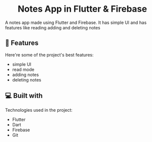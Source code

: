 <h1 align="center" id="title">Notes App in Flutter &amp; Firebase</h1>

<p id="description">A notes app made using Flutter and Firebase. It has simple UI and has features like reading adding and deleting notes</p>

  
  
<h2>🧐 Features</h2>

Here're some of the project's best features:

*   simple UI
*   read mode
*   adding notes
*   deleting notes

  
  
<h2>💻 Built with</h2>

Technologies used in the project:

*   Flutter
*   Dart
*   Firebase
*   Git
